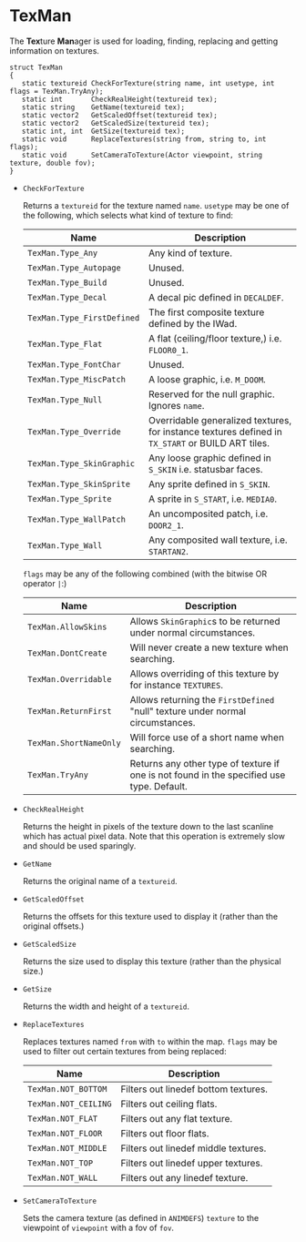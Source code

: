 # TexMan

The **Tex**ture **Man**ager is used for loading, finding, replacing and getting
information on textures.

```
struct TexMan
{
   static textureid CheckForTexture(string name, int usetype, int flags = TexMan.TryAny);
   static int       CheckRealHeight(textureid tex);
   static string    GetName(textureid tex);
   static vector2   GetScaledOffset(textureid tex);
   static vector2   GetScaledSize(textureid tex);
   static int, int  GetSize(textureid tex);
   static void      ReplaceTextures(string from, string to, int flags);
   static void      SetCameraToTexture(Actor viewpoint, string texture, double fov);
}
```

- `CheckForTexture`

   Returns a `textureid` for the texture named `name`. `usetype` may be one of
   the following, which selects what kind of texture to find:

   | Name                       | Description                                                                                       |
   | ----                       | -----------                                                                                       |
   | `TexMan.Type_Any`          | Any kind of texture.                                                                              |
   | `TexMan.Type_Autopage`     | Unused.                                                                                           |
   | `TexMan.Type_Build`        | Unused.                                                                                           |
   | `TexMan.Type_Decal`        | A decal pic defined in `DECALDEF`.                                                                |
   | `TexMan.Type_FirstDefined` | The first composite texture defined by the IWad.                                                  |
   | `TexMan.Type_Flat`         | A flat (ceiling/floor texture,) i.e. `FLOOR0_1`.                                                  |
   | `TexMan.Type_FontChar`     | Unused.                                                                                           |
   | `TexMan.Type_MiscPatch`    | A loose graphic, i.e. `M_DOOM`.                                                                   |
   | `TexMan.Type_Null`         | Reserved for the null graphic. Ignores `name`.                                                    |
   | `TexMan.Type_Override`     | Overridable generalized textures, for instance textures defined in `TX_START` or BUILD ART tiles. |
   | `TexMan.Type_SkinGraphic`  | Any loose graphic defined in `S_SKIN` i.e. statusbar faces.                                       |
   | `TexMan.Type_SkinSprite`   | Any sprite defined in `S_SKIN`.                                                                   |
   | `TexMan.Type_Sprite`       | A sprite in `S_START`, i.e. `MEDIA0`.                                                             |
   | `TexMan.Type_WallPatch`    | An uncomposited patch, i.e. `DOOR2_1`.                                                            |
   | `TexMan.Type_Wall`         | Any composited wall texture, i.e. `STARTAN2`.                                                     |

   `flags` may be any of the following combined (with the bitwise OR operator
   `|`:)

   | Name                   | Description                                                                               |
   | ----                   | -----------                                                                               |
   | `TexMan.AllowSkins`    | Allows `SkinGraphic`s to be returned under normal circumstances.                          |
   | `TexMan.DontCreate`    | Will never create a new texture when searching.                                           |
   | `TexMan.Overridable`   | Allows overriding of this texture by for instance `TEXTURES`.                             |
   | `TexMan.ReturnFirst`   | Allows returning the `FirstDefined` "null" texture under normal circumstances.            |
   | `TexMan.ShortNameOnly` | Will force use of a short name when searching.                                            |
   | `TexMan.TryAny`        | Returns any other type of texture if one is not found in the specified use type. Default. |

- `CheckRealHeight`

   Returns the height in pixels of the texture down to the last scanline which
   has actual pixel data. Note that this operation is extremely slow and should
   be used sparingly.

- `GetName`

   Returns the original name of a `textureid`.

- `GetScaledOffset`

   Returns the offsets for this texture used to display it (rather than the
   original offsets.)

- `GetScaledSize`

   Returns the size used to display this texture (rather than the physical
   size.)

- `GetSize`

   Returns the width and height of a `textureid`.

- `ReplaceTextures`

   Replaces textures named `from` with `to` within the map. `flags` may be used
   to filter out certain textures from being replaced:

   | Name                 | Description                          |
   | ----                 | -----------                          |
   | `TexMan.NOT_BOTTOM`  | Filters out linedef bottom textures. |
   | `TexMan.NOT_CEILING` | Filters out ceiling flats.           |
   | `TexMan.NOT_FLAT`    | Filters out any flat texture.        |
   | `TexMan.NOT_FLOOR`   | Filters out floor flats.             |
   | `TexMan.NOT_MIDDLE`  | Filters out linedef middle textures. |
   | `TexMan.NOT_TOP`     | Filters out linedef upper textures.  |
   | `TexMan.NOT_WALL`    | Filters out any linedef texture.     |

- `SetCameraToTexture`

   Sets the camera texture (as defined in `ANIMDEFS`) `texture` to the
   viewpoint of `viewpoint` with a fov of `fov`.

<!-- EOF -->
